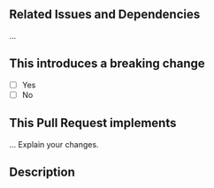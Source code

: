 ## Related Issues and Dependencies

…

## This introduces a breaking change

- [ ] Yes
- [ ] No

<!-- If this introduces a breaking change, please describe the impact and migration path for existing applications below. -->

## This Pull Request implements

… Explain your changes.

## Description

<!--- Describe your changes in detail -->
